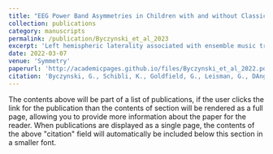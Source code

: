```yaml
---
title: "EEG Power Band Asymmetries in Children with and without Classical Ensemble Music Training"
collection: publications
category: manuscripts
permalink: /publication/Byczynski_et_al_2023
excerpt: 'Left hemispheric laterality associated with ensemble music training may improve the efficiency of productive language processing.'
date: 2022-03-07
venue: 'Symmetry'
paperurl: 'http://academicpages.github.io/files/Byczynski_et_al_2022.pdf'
citation: 'Byczynski, G., Schibli, K., Goldfield, G., Leisman, G., DAngiulli, A. (2022). &quot;EEG Power Band Asymmetries in Children with and without Classical Ensemble Music Training.&quot; <i>Symmetry</i>. 14(3).'
---
```


The contents above will be part of a list of publications, if the user clicks the link for the publication than the contents of section will be rendered as a full page, allowing you to provide more information about the paper for the reader. When publications are displayed as a single page, the contents of the above "citation" field will automatically be included below this section in a smaller font.
